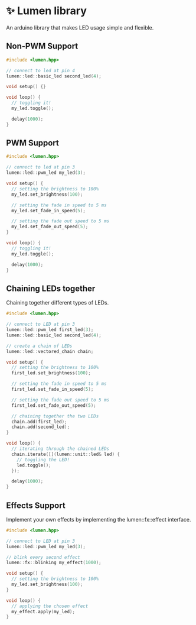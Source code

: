 # ✨ Lumen library
An arduino library that makes LED usage simple and flexible.

## Non-PWM Support
```cpp
#include <lumen.hpp>

// connect to led at pin 4
lumen::led::basic_led second_led(4);

void setup() {}

void loop() {
  // toggling it!
  my_led.toggle();

  delay(1000);
}
```

## PWM Support
```cpp
#include <lumen.hpp>

// connect to led at pin 3
lumen::led::pwm_led my_led(3);

void setup() {
  // setting the brightness to 100%
  my_led.set_brightness(100);

  // setting the fade in speed to 5 ms
  my_led.set_fade_in_speed(5);

  // setting the fade out speed to 5 ms
  my_led.set_fade_out_speed(5);
}

void loop() {
  // toggling it!
  my_led.toggle();

  delay(1000);
}
```

## Chaining LEDs together
Chaining together different types of LEDs.
```cpp
#include <lumen.hpp>

// connect to LED at pin 3
lumen::led::pwm_led first_led(3);
lumen::led::basic_led second_led(4);

// create a chain of LEDs
lumen::led::vectored_chain chain;

void setup() {
  // setting the brightness to 100%
  first_led.set_brightness(100);

  // setting the fade in speed to 5 ms
  first_led.set_fade_in_speed(5);

  // setting the fade out speed to 5 ms
  first_led.set_fade_out_speed(5);

  // chaining together the two LEDs
  chain.add(first_led);
  chain.add(second_led);
}

void loop() {
  // iterating through the chained LEDs
  chain.iterate([](lumen::unit::led& led) {
    // toggling the LED!
    led.toggle();
  });

  delay(1000);
}
```

## Effects Support
Implement your own effects by implementing the lumen::fx::effect interface.
```cpp
#include <lumen.hpp>

// connect to LED at pin 3
lumen::led::pwm_led my_led(3);

// blink every second effect
lumen::fx::blinking my_effect(1000);

void setup() {
  // setting the brightness to 100%
  my_led.set_brightness(100);
}

void loop() {
  // applying the chosen effect
  my_effect.apply(my_led);
}
```
